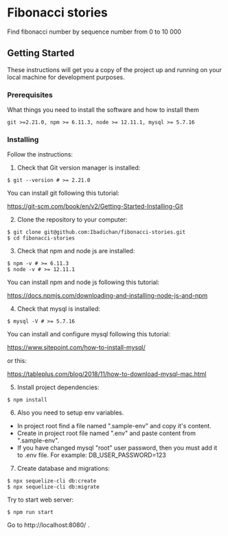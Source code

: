 # Fibonacci stories

Find fibonacci number by sequence number from 0 to 10 000

## Getting Started

These instructions will get you a copy of the project up and running on your local machine for development purposes.

### Prerequisites

What things you need to install the software and how to install them

```
git >=2.21.0, npm >= 6.11.3, node >= 12.11.1, mysql >= 5.7.16
```

### Installing

Follow the instructions:

1. Check that Git version manager is installed:

```
$ git --version # >= 2.21.0
```

You can install git following this tutorial:

https://git-scm.com/book/en/v2/Getting-Started-Installing-Git

2. Clone the repository to your computer:

```
$ git clone git@github.com:Ibadichan/fibonacci-stories.git
$ cd fibonacci-stories
```

3. Check that npm and node js are installed:

```
$ npm -v # >= 6.11.3
$ node -v # >= 12.11.1
```

You can install npm and node js following this tutorial:

https://docs.npmjs.com/downloading-and-installing-node-js-and-npm

4. Check that mysql is installed:

```
$ mysql -V # >= 5.7.16
```

You can install and configure mysql following this tutorial:

https://www.sitepoint.com/how-to-install-mysql/

or this:

https://tableplus.com/blog/2018/11/how-to-download-mysql-mac.html

5. Install project dependencies:

```
$ npm install
```

6. Also you need to setup env variables.

- In project root find a file named ".sample-env" and copy it's content.
- Create in project root file named ".env" and paste content from ".sample-env".
- If you have changed mysql "root" user password, then you must add it to .env file.
  For example: DB_USER_PASSWORD=123
  
7. Create database and migrations:

```
$ npx sequelize-cli db:create
$ npx sequelize-cli db:migrate
```

Try to start web server:

```
$ npm run start
```

Go to http://localhost:8080/ .
